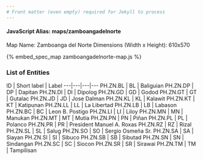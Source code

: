 ```yaml
---
# Front matter (even empty) required for Jekyll to process
---
```


#### JavaScript Alias: maps/zamboangadelnorte

Map Name: Zamboanga del Norte
Dimensions (Width x Height): 610x570



{% embed_spec_map zamboangadelnorte-map.js %}

### List of Entities

ID | Short label | Label
---|---|---|---
PH.ZN.BL | BL | Baliguian
PH.ZN.DP | DP | Dapitan
PH.ZN.DI | DI | Dipolog
PH.ZN.GD | GD | Godod
PH.ZN.GT | GT | Gutalac
PH.ZN.JD | JD | Jose Dalman
PH.ZN.KL | KL | Kalawit
PH.ZN.KT | KT | Katipunan
PH.ZN.LL | LL | La Libertad
PH.ZN.LB | LB | Labason
PH.ZN.BC | BC | Leon B. Postigo
PH.ZN.LI | LI | Liloy
PH.ZN.MN | MN | Manukan
PH.ZN.MT | MT | Mutia
PH.ZN.PN | PN | Piñan
PH.ZN.PL | PL | Polanco
PH.ZN.PR | PR | President Manuel A. Roxas
PH.ZN.RZ | RZ | Rizal
PH.ZN.SL | SL | Salug
PH.ZN.SO | SO | Sergio Osmeña Sr.
PH.ZN.SA | SA | Siayan
PH.ZN.SI | SI | Sibuco
PH.ZN.SB | SB | Sibutad
PH.ZN.SN | SN | Sindangan
PH.ZN.SC | SC | Siocon
PH.ZN.SR | SR | Sirawai
PH.ZN.TM | TM | Tampilisan